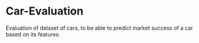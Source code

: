 # Car-Evaluation
Evaluation of dataset of cars, to be able to predict market success of a car based on its features.
